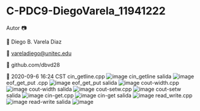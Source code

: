 # C-PDC9-DiegoVarela_11941222
 Autor
📷 

👴 Diego B. Varela Diaz

📧 vareladiego@unitec.edu

🔗 github.com/dbvd28

📆 2020-09-6 16:24 CST
cin_getline.cpp
![image](https://user-images.githubusercontent.com/60490932/93726038-f0052780-fb70-11ea-91ed-248236419ca3.png)
cin_getline salida
![image](https://user-images.githubusercontent.com/60490932/93726055-04e1bb00-fb71-11ea-9c3e-6946bcedc1cf.png)
eof_get_put .cpp
![image](https://user-images.githubusercontent.com/60490932/93726077-2a6ec480-fb71-11ea-8b69-5fdd099e8836.png)
eof_get_put salida
![image](https://user-images.githubusercontent.com/60490932/93726098-44a8a280-fb71-11ea-9ef5-7ed1d3f8ddb1.png)
cout-width.cpp
![image](https://user-images.githubusercontent.com/60490932/93726240-1bd4dd00-fb72-11ea-83ca-aedc5e290ae9.png)
cout-width salida
![image](https://user-images.githubusercontent.com/60490932/93726285-65252c80-fb72-11ea-9970-bd324434351b.png)
cout-setw.cpp
![image](https://user-images.githubusercontent.com/60490932/93726349-ca791d80-fb72-11ea-8320-c2697966776a.png)
cout-setw salida
![image](https://user-images.githubusercontent.com/60490932/93726700-b7674d00-fb74-11ea-8a47-f735882aa46a.png)
cin-get.cpp
![image](https://user-images.githubusercontent.com/60490932/93726734-df56b080-fb74-11ea-9ce6-0d7f408948a3.png)
cin-get salida
![image](https://user-images.githubusercontent.com/60490932/93726748-f3021700-fb74-11ea-8ac8-6f838e88ac06.png)
read_write.cpp
![image](https://user-images.githubusercontent.com/60490932/93726770-0ad99b00-fb75-11ea-8fc4-d59e866cf0ba.png)
read-write salida
![image](https://user-images.githubusercontent.com/60490932/93726780-17f68a00-fb75-11ea-8447-ba97c7745215.png)

